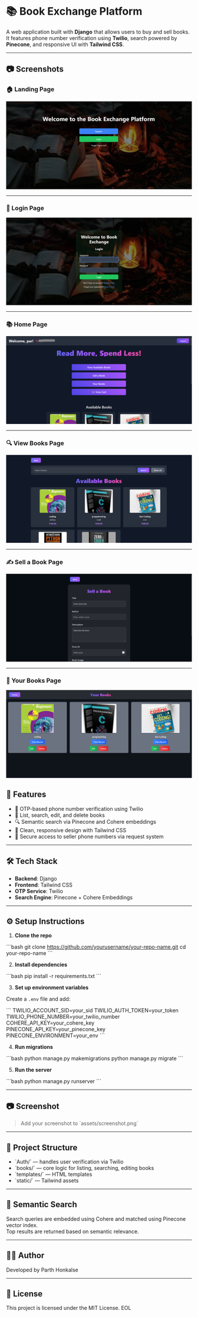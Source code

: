 # 📚 Book Exchange Platform

A web application built with **Django** that allows users to buy and sell books.  
It features phone number verification using **Twilio**, search powered by **Pinecone**, and responsive UI with **Tailwind CSS**.

---
## 📷 Screenshots

### 🏠 Landing Page
![Landing Page](book_exchange/books/assets/1.png)

---

### 🔐 Login Page
![View Books Page](book_exchange/books/assets/3.png)

---

### 📚 Home Page
![Home Page](book_exchange/books/assets/2.png)

---

### 🔍 View Books Page
![View Books Page](book_exchange/books/assets/4.png)

---

### ✍️ Sell a Book Page
![Sell a Book](book_exchange/books/assets/5.png)

---

### 📁 Your Books Page
![Your Books](book_exchange/books/assets/6.png)


## 🚀 Features

- 🔐 OTP-based phone number verification using Twilio
- 📖 List, search, edit, and delete books
- 🔍 Semantic search via Pinecone and Cohere embeddings
- 🎨 Clean, responsive design with Tailwind CSS
- 📱 Secure access to seller phone numbers via request system

---

## 🛠️ Tech Stack

- **Backend**: Django
- **Frontend**: Tailwind CSS
- **OTP Service**: Twilio
- **Search Engine**: Pinecone + Cohere Embeddings

---

## ⚙️ Setup Instructions

1. **Clone the repo**

\`\`\`bash
git clone https://github.com/yourusername/your-repo-name.git
cd your-repo-name
\`\`\`

2. **Install dependencies**

\`\`\`bash
pip install -r requirements.txt
\`\`\`

3. **Set up environment variables**

Create a `.env` file and add:

\`\`\`
TWILIO_ACCOUNT_SID=your_sid
TWILIO_AUTH_TOKEN=your_token
TWILIO_PHONE_NUMBER=your_twilio_number
COHERE_API_KEY=your_cohere_key
PINECONE_API_KEY=your_pinecone_key
PINECONE_ENVIRONMENT=your_env
\`\`\`

4. **Run migrations**

\`\`\`bash
python manage.py makemigrations
python manage.py migrate
\`\`\`

5. **Run the server**

\`\`\`bash
python manage.py runserver
\`\`\`

---

## 📷 Screenshot

> Add your screenshot to \`assets/screenshot.png\`

---

## 📂 Project Structure

- \`Auth/\` — handles user verification via Twilio
- \`books/\` — core logic for listing, searching, editing books
- \`templates/\` — HTML templates
- \`static/\` — Tailwind assets

---

## 🧠 Semantic Search

Search queries are embedded using Cohere and matched using Pinecone vector index.  
Top results are returned based on semantic relevance.

---

## 🙋‍♂️ Author

Developed by Parth Honkalse

---

## 📄 License

This project is licensed under the MIT License.
EOL
